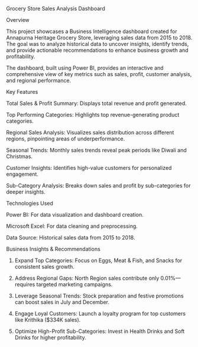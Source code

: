 Grocery Store Sales Analysis Dashboard

Overview

This project showcases a Business Intelligence dashboard created for Annapurna Heritage Grocery Store, leveraging sales data from 2015 to 2018. The goal was to analyze historical data to uncover insights, identify trends, and provide actionable recommendations to enhance business growth and profitability.

The dashboard, built using Power BI, provides an interactive and comprehensive view of key metrics such as sales, profit, customer analysis, and regional performance.

Key Features

Total Sales & Profit Summary: Displays total revenue and profit generated.

Top Performing Categories: Highlights top revenue-generating product categories.

Regional Sales Analysis: Visualizes sales distribution across different regions, pinpointing areas of underperformance.

Seasonal Trends: Monthly sales trends reveal peak periods like Diwali and Christmas.

Customer Insights: Identifies high-value customers for personalized engagement.

Sub-Category Analysis: Breaks down sales and profit by sub-categories for deeper insights.


Technologies Used

Power BI: For data visualization and dashboard creation.

Microsoft Excel: For data cleaning and preprocessing.

Data Source: Historical sales data from 2015 to 2018.


Business Insights & Recommendations

1. Expand Top Categories: Focus on Eggs, Meat & Fish, and Snacks for consistent sales growth.


2. Address Regional Gaps: North Region sales contribute only 0.01%—requires targeted marketing campaigns.


3. Leverage Seasonal Trends: Stock preparation and festive promotions can boost sales in July and December.


4. Engage Loyal Customers: Launch a loyalty program for top customers like Krithika ($334K sales).


5. Optimize High-Profit Sub-Categories: Invest in Health Drinks and Soft Drinks for higher profitability.
